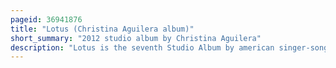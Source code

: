 ```yaml
---
pageid: 36941876
title: "Lotus (Christina Aguilera album)"
short_summary: "2012 studio album by Christina Aguilera"
description: "Lotus is the seventh Studio Album by american singer-songwriter Christina Aguilera. The Album was released by Rca Records on 9 november 2012. The Album is Aguilera's first Effort after her Divorce from Jordan Bratman. Its Music Integrates pop Styles with Elements of Dance Pop and Rock in the Form of upbeat Songs and piano-driven Ballads. Aguilera described the Album as a 'Rebirth', drawing Inspiration from Events in her Life, her Appearance on the Voice, and her Divorce. The Album was recorded in Aguilera's Home Studio. As executive Producer, she collaborated with a wide Range of Producers, including new Partners Alex Da Kid, Max Martin, Lucas Secon and Tracklacers."
---
```

